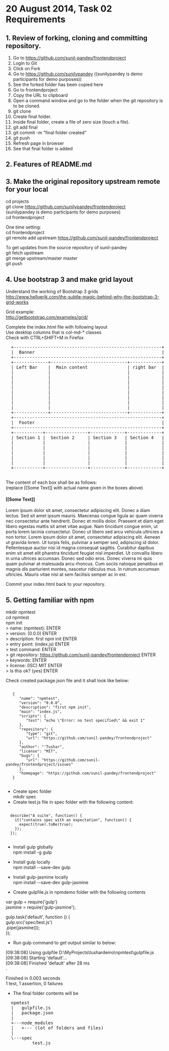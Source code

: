 20 August 2014, Task 02 Requirements
====================================
## 1. Review of forking, cloning and committing repository.
  1. Go to https://github.com/sunil-pandey/frontendproject
  2. Login to Git
  3. Click on Fork
  4. Go to https://github.com/sunilypandey ((sunilypandey is demo participants for demo purposes))
  5. See the forked folder has been copied here
  6. Go to frontendproject
  7. Copy the URL to clipboard
  8. Open a command window and go to the folder when the git repository is to be cloned.
  9. git clone <URL from clipboard>
  10. Create final folder.
  11. Inside final folder, create a file of zero size (touch a file).
  12. git add final
  13. git commit -m "final folder created"
  14. git push
  15. Refresh page in browser
  16. See that final folder is added

## 2. Features of README.md

## 3. Make the original repository upstream remote for your local

  cd projects  
  git clone https://github.com/sunilypandey/frontendproject  
  (sunilypandey is demo participants for demo purposes)  
  cd frontendproject  

  One time setting:  
  cd frontendproject  
  git remote add upstream https://github.com/sunil-pandey/frontendproject  

  To get updates from the source repository of sunil-pandey  
  git fetch upstream  
  git merge upstream/master master  
  git push  

## 4. Use bootstrap 3 and make grid layout

  Understand the working of Bootstrap 3 grids  
  http://www.helloerik.com/the-subtle-magic-behind-why-the-bootstrap-3-grid-works  

  Grid example:  
  http://getbootstrap.com/examples/grid/  

  Complete the index.html file with following layout  
  Use desktop columns that is col-md-* classes  
  Check with CTRL+SHIFT+M in Firefox  

  <pre>
  +--------------------------------------------------------+
  |  Banner                                                |
  +--------------------------------------------------------+
  +-------------+-----------------------------+------------+
  | Left Bar    |  Main content               | right bar  |
  |             |                             |            |
  |             |                             |            |
  |             |                             |            |
  |             |                             |            |
  |             |                             |            |
  |             |                             |            |
  |             |                             |            |
  |             |                             |            |
  +-------------+-----------------------------+------------+
  +--------------------------------------------------------+
  |  Footer                                                |
  +--------------------------------------------------------+
  +-----------+----------------+-------------+-------------+
  | Section 1 |  Section 2     | Section 3   | Section 4   |
  |           |                |             |             |
  |           |                |             |             |
  |           |                |             |             |
  |           |                |             |             |
  |           |                |             |             |
  +-----------+----------------+-------------+-------------+
  </pre>

  The content of each box shall be as follows:  
  (replace [[Some Text]] with actual name given in the boxes above)  

  <h4>[[Some Text]]</h4>  
  <p>
  Lorem ipsum dolor sit amet, consectetur adipiscing elit. Donec a diam lectus. Sed sit amet ipsum mauris. Maecenas congue ligula ac quam viverra nec consectetur ante hendrerit. Donec et mollis dolor. Praesent et diam eget libero egestas mattis sit amet vitae augue. Nam tincidunt congue enim, ut porta lorem lacinia consectetur. Donec ut libero sed arcu vehicula ultricies a non tortor. Lorem ipsum dolor sit amet, consectetur adipiscing elit. Aenean ut gravida lorem. Ut turpis felis, pulvinar a semper sed, adipiscing id dolor. Pellentesque auctor nisi id magna consequat sagittis. Curabitur dapibus enim sit amet elit pharetra tincidunt feugiat nisl imperdiet. Ut convallis libero in urna ultrices accumsan. Donec sed odio eros. Donec viverra mi quis quam pulvinar at malesuada arcu rhoncus. Cum sociis natoque penatibus et magnis dis parturient montes, nascetur ridiculus mus. In rutrum accumsan ultricies. Mauris vitae nisi at sem facilisis semper ac in est.</p>

  Commit your index.html back to your repository.  

## 5. Getting familiar with npm

  mkdir npmtest  
  cd npmtest  
  npm init  
  &gt; name: (npmtest): ENTER  
  &gt; version: (0.0.0) ENTER  
  &gt; description: first npm init ENTER  
  &gt; entry point: (index.js) ENTER  
  &gt; test command: ENTER  
  &gt; git repository: https://github.com/sunil-pandey/frontendproject ENTER  
  &gt; keywords: ENTER  
  &gt; license: (ISC) MIT ENTER  
  &gt; Is this ok? (yes) ENTER  

  Check created package.json file and it shall look like below:  

   <pre><code>
   {
      "name": "npmtest",
      "version": "0.0.0",
      "description": "first npm init",
      "main": "index.js",
      "scripts": {
         "test": "echo \"Error: no test specified\" && exit 1"
      },
      "repository": {
         "type": "git",
         "url": "https://github.com/sunil-pandey/frontendproject"
      },
      "author": "'Tushar",
      "license": "MIT",
      "bugs": {
         "url": "https://github.com/sunil-pandey/frontendproject/issues"
      },
      "homepage": "https://github.com/sunil-pandey/frontendproject"
   }
   </code></pre>

  - Create spec folder  
  mkdir spec  
  - Create test.js file in spec folder with the following content:  

  <pre><code>
  describe("A suite", function() {  
    it("contains spec with an expectation", function() {  
      expect(true).toBe(true);  
    });  
  });
  </code></pre>

  - Install gulp globally  
  npm install -g gulp  

  - Install gulp locally  
  npm install --save-dev gulp  

  - Install gulp-jasmine locally  
  npm install --save-dev gulp-jasmine  

  - Create gulpfile.js in npmdemo folder with the following contents  

  var gulp = require('gulp')  
  	jasmine = require('gulp-jasmine');  
	
  gulp.task('default', function () {  
      gulp.src('spec/test.js')  
          .pipe(jasmine());  
  });  

  - Run gulp command to get output similar to below:  

  [09:38:08] Using gulpfile D:\MyProjects\tushardemo\npmtest\gulpfile.js  
  [09:38:08] Starting 'default'...  
  [09:38:08] Finished 'default' after 28 ms  
  .

  Finished in 0.003 seconds  
  1 test, 1 assertion, 0 failures  

  - The final folder contents will be  

  <pre>
  npmtest
  |   gulpfile.js
  |   package.json
  |   
  +---node_modules
  |   +--- (lot of folders and files)
  |                                       
  \---spec
          test.js
  </pre>